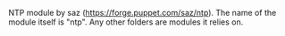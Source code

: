 NTP module by saz (https://forge.puppet.com/saz/ntp). The name of the module itself is "ntp". Any other folders are modules it relies on.

